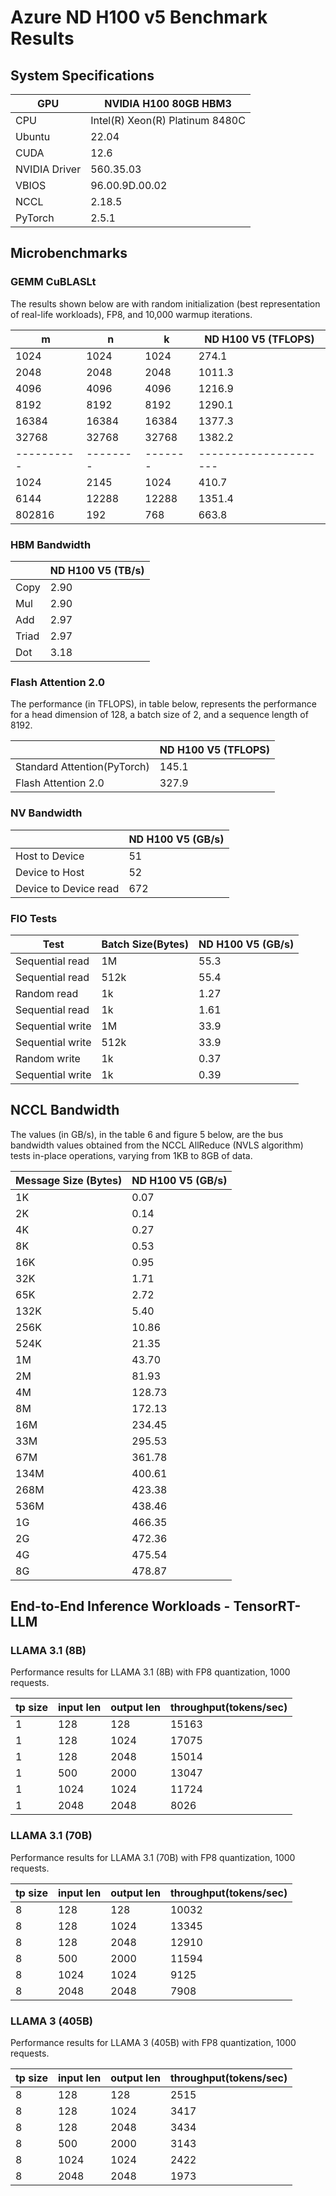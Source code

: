 # Azure ND H100 v5 Benchmark Results

## System Specifications

| GPU           | NVIDIA H100 80GB HBM3 |
|---------------|-------------------|
| CPU           | Intel(R) Xeon(R) Platinum 8480C |
| Ubuntu        |   22.04  |
| CUDA          |   12.6  |
| NVIDIA Driver | 560.35.03   |
| VBIOS         | 96.00.9D.00.02 |
| NCCL          |    2.18.5  |
| PyTorch       |    2.5.1   |


## Microbenchmarks
### GEMM CuBLASLt 

The results shown below are with random initialization (best representation of real-life workloads), FP8, and 10,000 warmup iterations.

| m           | n         | k        | ND H100 V5 (TFLOPS)    |
| ----------- | --------- | -------- | ---------------------- |
| 1024        | 1024      | 1024     | 274.1                   |
| 2048        | 2048      | 2048     | 1011.3                |
| 4096        | 4096      | 4096     | 1216.9                 |
| 8192        | 8192      | 8192     | 1290.1                 |
| 16384       | 16384     | 16384    | 1377.3                |
| 32768       | 32768     | 32768    | 1382.2                 |
| \---------- | \-------- | \------- | \--------------------- |
| 1024        | 2145      | 1024     | 410.7                   |
| 6144        | 12288     | 12288    | 1351.4                 |
| 802816      | 192       | 768      | 663.8                  |

### HBM Bandwidth

|       | ND H100 V5 (TB/s) |
| ----- | ----------------- |
| Copy  | 2.90              |
| Mul   | 2.90              |
| Add   | 2.97              |
| Triad | 2.97              |
| Dot   | 3.18              |


### Flash Attention 2.0

The performance (in TFLOPS), in table below, represents the performance for a head dimension of 128, a batch size of 2, and a sequence length of 8192.

|       | ND H100 V5 (TFLOPS) |
| ----- | ----------------- |
| Standard Attention(PyTorch)  | 145.1   |
| Flash Attention 2.0   | 327.9  |

### NV Bandwidth

|                       | ND H100 V5 (GB/s) |
| --------------------- | ----------------- |
| Host to Device        | 51                |
| Device to Host        | 52                |
| Device to Device read | 672               |


### FIO Tests

| Test             | Batch Size(Bytes) | ND H100 V5 (GB/s) |
| ---------------- | ----------------- | ----------------- |
| Sequential read  | 1M                | 55.3              |
| Sequential read  | 512k              | 55.4              |
| Random read      | 1k                | 1.27              |
| Sequential read  | 1k                | 1.61              |
| Sequential write | 1M                | 33.9              |
| Sequential write | 512k              | 33.9              |
| Random write     | 1k                | 0.37              |
| Sequential write | 1k                | 0.39              |


## NCCL Bandwidth

The values (in GB/s), in the table 6 and figure 5 below, are the bus bandwidth values obtained from the NCCL AllReduce (NVLS algorithm) tests in-place operations, varying from 1KB to 8GB of data.

| Message Size (Bytes) | ND H100 V5 (GB/s) |
| -------------------- | ----------------- |
| 1K                   | 0.07              |
| 2K                   | 0.14              |
| 4K                   | 0.27              |
| 8K                   | 0.53              |
| 16K                  | 0.95              |
| 32K                  | 1.71             |
| 65K                  | 2.72              |
| 132K                 | 5.40              |
| 256K                 | 10.86             |
| 524K                 | 21.35             |
| 1M                   | 43.70             |
| 2M                   | 81.93             |
| 4M                   | 128.73            |
| 8M                   | 172.13            |
| 16M                  | 234.45            |
| 33M                  | 295.53            |
| 67M                  | 361.78            |
| 134M                 | 400.61            |
| 268M                 | 423.38            |
| 536M                 | 438.46            |
| 1G                   | 466.35           |
| 2G                   | 472.36            |
| 4G                   | 475.54            |
| 8G                   | 478.87            |

## End-to-End Inference Workloads - TensorRT-LLM

### LLAMA 3.1 (8B)

Performance results for LLAMA 3.1 (8B) with FP8 quantization, 1000 requests.

| tp size | input len | output len | throughput(tokens/sec) |
|---------|-----------|------------|------------------------|
| 1       | 128       | 128        | 15163                  |
| 1       | 128       | 1024       | 17075                  |
| 1       | 128       | 2048       | 15014                  |
| 1       | 500       | 2000       | 13047                  |
| 1       | 1024      | 1024       | 11724                  |
| 1       | 2048      | 2048       | 8026                   |

### LLAMA 3.1 (70B)

Performance results for LLAMA 3.1 (70B) with FP8 quantization, 1000 requests.

| tp size | input len | output len | throughput(tokens/sec) |
|---------|-----------|------------|------------------------|
| 8       | 128       | 128        | 10032                  |
| 8       | 128       | 1024       | 13345                  |
| 8       | 128       | 2048       | 12910                  |
| 8       | 500       | 2000       | 11594                  |
| 8       | 1024      | 1024       | 9125                   |
| 8       | 2048      | 2048       | 7908                   |

### LLAMA 3 (405B)

Performance results for LLAMA 3 (405B) with FP8 quantization, 1000 requests.

| tp size | input len | output len | throughput(tokens/sec) |
|---------|-----------|------------|------------------------|
| 8       | 128       | 128        | 2515                   |
| 8       | 128       | 1024       | 3417                   |
| 8       | 128       | 2048       | 3434                   |
| 8       | 500       | 2000       | 3143                   |
| 8       | 1024      | 1024       | 2422                   |
| 8       | 2048      | 2048       | 1973                   |
